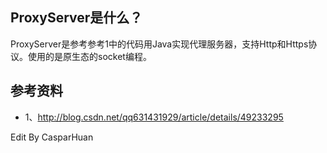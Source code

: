 <html lang="en"><head>
    <meta charset="UTF-8">
    <title></title>
</head>
<body marginheight="0"><h2>ProxyServer是什么？</h2>
<p>  ProxyServer是参考参考1中的代码用Java实现代理服务器，支持Http和Https协议。使用的是原生态的socket编程。

</p>
<h2>参考资料</h2>
<ul>
<li>1、<a href="http://blog.csdn.net/qq631431929/article/details/49233295">http://blog.csdn.net/qq631431929/article/details/49233295</a></li>
</ul>
<p>Edit By CasparHuan</p>
</body></html>
